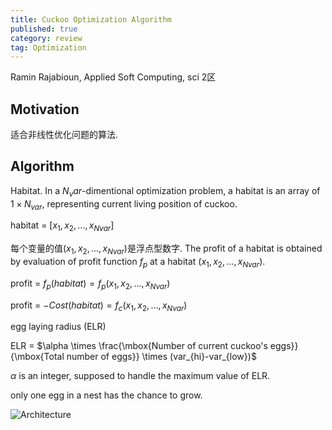 ```yaml
---
title: Cuckoo Optimization Algorithm
published: true
category: review
tag: Optimization
---
```


Ramin Rajabioun, Applied Soft Computing, sci 2区

## Motivation

适合非线性优化问题的算法.

## Algorithm

Habitat. In a $N_var$-dimentional optimization problem, a habitat is an array of $1\times N_{var}$, representing current living position of cuckoo.

habitat = [$x_1, x_2, ..., x_{Nvar}$]

每个变量的值($x_1, x_2, ..., x_{Nvar}$)是浮点型数字. The profit of a habitat is obtained by evaluation of profit function $f_p$ at a habitat ($x_1, x_2, ..., x_{Nvar}$).

profit = $f_p(habitat)=f_p(x_1, x_2, ..., x_{Nvar})$

profit = $-Cost(habitat)=f_c(x_1, x_2, ..., x_{Nvar})$

egg laying radius (ELR)

ELR = $\alpha \times \frac{\mbox{Number of current cuckoo's eggs}}{\mbox{Total number of eggs}} \times (var_{hi}-var_{low})$

$\alpha$ is an integer, supposed to handle the maximum value of ELR.

only one egg in a nest has the chance to grow.

![Architecture](http://plusnet.cn/assets/include/cuckoo_algorithm.png)

